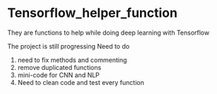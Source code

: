 # Tensorflow_helper_function
They are functions to help while doing deep learning with Tensorflow

The project is still progressing 
Need to do 
1. need to fix methods and commenting 
2. remove duplicated functions
3. mini-code for CNN and NLP
4. Need to clean code and test every function
